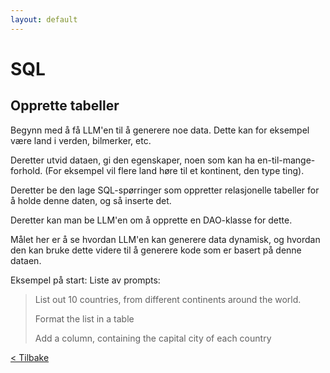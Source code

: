 ```yaml
---
layout: default
---
```


# SQL

## Opprette tabeller

Begynn med å få LLM'en til å generere noe data.
Dette kan for eksempel være land i verden, bilmerker, etc.

Deretter utvid dataen, gi den egenskaper, noen som kan ha en-til-mange-forhold.
(For eksempel vil flere land høre til et kontinent, den type ting).

Deretter be den lage SQL-spørringer som oppretter relasjonelle tabeller for å holde denne daten, og så inserte det.

Deretter kan man be LLM'en om å opprette en DAO-klasse for dette.

Målet her er å se hvordan LLM'en kan generere data dynamisk, og hvordan den kan bruke dette videre til å generere
kode som er basert på denne dataen.

Eksempel på start:
Liste av prompts:

> List out 10 countries, from different continents around the world.
>
> Format the list in a table
>
> Add a column, containing the capital city of each country


[< Tilbake](../exercises.md)